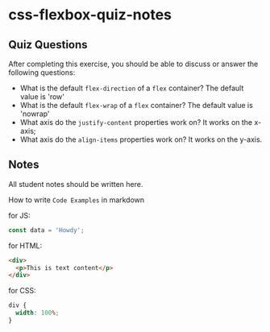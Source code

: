 # css-flexbox-quiz-notes

## Quiz Questions

After completing this exercise, you should be able to discuss or answer the following questions:

- What is the default `flex-direction` of a `flex` container?
  The default value is 'row'
- What is the default `flex-wrap` of a `flex` container?
  The default value is 'nowrap'
- What axis do the `justify-content` properties work on?
  It works on the x-axis;
- What axis do the `align-items` properties work on?
  It works on the y-axis.

## Notes

All student notes should be written here.

How to write `Code Examples` in markdown

for JS:

```javascript
const data = 'Howdy';
```

for HTML:

```html
<div>
  <p>This is text content</p>
</div>
```

for CSS:

```css
div {
  width: 100%;
}
```
